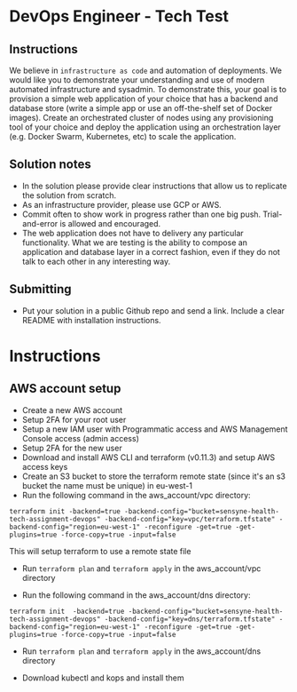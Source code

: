 # DevOps Engineer - Tech Test
## Instructions
We believe in `infrastructure as code` and automation of deployments. We would like you to demonstrate your understanding and use of modern automated infrastructure and sysadmin. To demonstrate this, your goal is to provision a simple web application of your choice that has a backend and database store (write a simple app or use an off-the-shelf set of Docker images). Create an orchestrated cluster of nodes using any provisioning tool of your choice and deploy the application using an orchestration layer (e.g. Docker Swarm, Kubernetes, etc) to scale the application.
## Solution notes
- In the solution please provide clear instructions that allow us to replicate the solution from scratch. 
- As an infrastructure provider, please use GCP or AWS. 
- Commit often to show work in progress rather than one big push. Trial-and-error is allowed and encouraged. 
- The web application does not have to delivery any particular functionality. What we are testing is the ability to compose an application and database layer in a correct fashion, even if they do not talk to each other in any interesting way.
## Submitting
- Put your solution in a public Github repo and send a link. Include a clear README with installation instructions.

# Instructions

## AWS account setup

- Create a new AWS account
- Setup 2FA for your root user
- Setup a new IAM user with Programmatic access and AWS Management Console access (admin access)
- Setup 2FA for the new user
- Download and install AWS CLI and terraform (v0.11.3) and setup AWS access keys
- Create an S3 bucket to store the terraform remote state (since it's an s3 bucket the name must be unique) in eu-west-1
- Run the following command in the aws_account/vpc directory:

`terraform init -backend=true -backend-config="bucket=sensyne-health-tech-assignment-devops" -backend-config="key=vpc/terraform.tfstate" -backend-config="region=eu-west-1" -reconfigure -get=true -get-plugins=true -force-copy=true -input=false`

This will setup terraform to use a remote state file

- Run `terraform plan` and `terraform apply` in the aws_account/vpc directory

- Run the following command in the aws_account/dns directory:

`terraform init  -backend=true -backend-config="bucket=sensyne-health-tech-assignment-devops" -backend-config="key=dns/terraform.tfstate" -backend-config="region=eu-west-1" -reconfigure -get=true -get-plugins=true -force-copy=true -input=false`

- Run `terraform plan` and `terraform apply` in the aws_account/dns directory

- Download kubectl and kops and install them

